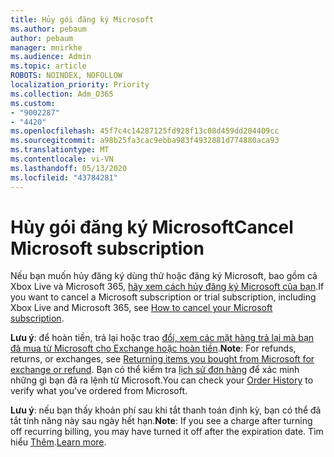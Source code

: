 ```yaml
---
title: Hủy gói đăng ký Microsoft
ms.author: pebaum
author: pebaum
manager: mnirkhe
ms.audience: Admin
ms.topic: article
ROBOTS: NOINDEX, NOFOLLOW
localization_priority: Priority
ms.collection: Adm_O365
ms.custom:
- "9002287"
- "4420"
ms.openlocfilehash: 45f7c4c14287125fd928f13c08d459dd204409cc
ms.sourcegitcommit: a98b25fa3cac9ebba983f4932881d774880aca93
ms.translationtype: MT
ms.contentlocale: vi-VN
ms.lasthandoff: 05/13/2020
ms.locfileid: "43784281"
---
```

# <a name="cancel-microsoft-subscription"></a><span data-ttu-id="56270-102">Hủy gói đăng ký Microsoft</span><span class="sxs-lookup"><span data-stu-id="56270-102">Cancel Microsoft subscription</span></span>

<span data-ttu-id="56270-103">Nếu bạn muốn hủy đăng ký dùng thử hoặc đăng ký Microsoft, bao gồm cả Xbox Live và Microsoft 365, [hãy xem cách hủy đăng ký Microsoft của bạn](https://support.microsoft.com/help/4027815).</span><span class="sxs-lookup"><span data-stu-id="56270-103">If you want to cancel a Microsoft subscription or trial subscription, including Xbox Live and Microsoft 365, see [How to cancel your Microsoft subscription](https://support.microsoft.com/help/4027815).</span></span>

<span data-ttu-id="56270-104">**Lưu ý**: để hoàn tiền, trả lại hoặc trao [đổi, xem các mặt hàng trả lại mà bạn đã mua từ Microsoft cho Exchange hoặc hoàn tiền](https://support.microsoft.com/help/10558).</span><span class="sxs-lookup"><span data-stu-id="56270-104">**Note**: For refunds, returns, or exchanges, see [Returning items you bought from Microsoft for exchange or refund](https://support.microsoft.com/help/10558).</span></span> <span data-ttu-id="56270-105">Bạn có thể kiểm tra [lịch sử đơn hàng](https://account.microsoft.com/billing/orders/) để xác minh những gì bạn đã ra lệnh từ Microsoft.</span><span class="sxs-lookup"><span data-stu-id="56270-105">You can check your [Order History](https://account.microsoft.com/billing/orders/) to verify what you've ordered from Microsoft.</span></span> 

<span data-ttu-id="56270-106">**Lưu ý**: nếu bạn thấy khoản phí sau khi tắt thanh toán định kỳ, bạn có thể đã tắt tính năng này sau ngày hết hạn.</span><span class="sxs-lookup"><span data-stu-id="56270-106">**Note**: If you see a charge after turning off recurring billing, you may have turned it off after the expiration date.</span></span> <span data-ttu-id="56270-107">Tìm hiểu [Thêm](https://support.microsoft.com/help/10640).</span><span class="sxs-lookup"><span data-stu-id="56270-107">[Learn more](https://support.microsoft.com/help/10640).</span></span> 
